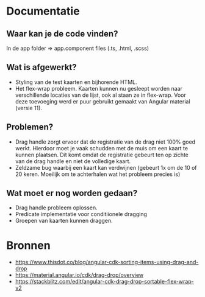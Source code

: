 # Documentatie

## Waar kan je de code vinden?
In de app folder => app.component files (.ts, .html, .scss)

## Wat is afgewerkt?
- Styling van de test kaarten en bijhorende HTML.
- Het flex-wrap probleem. Kaarten kunnen nu gesleept worden naar verschillende locaties van de lijst, ook al staan ze in flex-wrap. Voor deze toevoeging werd er puur gebruikt gemaakt van Angular material (versie 11).

## Problemen?
- Drag handle zorgt ervoor dat de registratie van de drag niet 100% goed werkt. Hierdoor moet je vaak schudden met de muis om een kaart te kunnen plaatsen. Dit komt omdat de registratie gebeurt ten op zichte van de drag handle en niet de volledige kaart.
- Zeldzame bug waarbij een kaart kan verdwijnen (gebeurt 1x om de 10 of 20 keren. Moeilijk om te achterhalen wat het probleem precies is)

## Wat moet er nog worden gedaan?
- Drag handle probleem oplossen.
- Predicate implementatie voor conditiionele dragging
- Groepen van kaarten kunnen draggen.

# Bronnen
- https://www.thisdot.co/blog/angular-cdk-sorting-items-using-drag-and-drop
- https://material.angular.io/cdk/drag-drop/overview
- https://stackblitz.com/edit/angular-cdk-drag-drop-sortable-flex-wrap-v2
